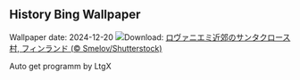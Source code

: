 ## History Bing Wallpaper
Wallpaper date: 2024-12-20
![](https://www.bing.com/th?id=OHR.SantaClausVillage_JA-JP9442890850_UHD.jpg&w=1000)Download: [ロヴァニエミ近郊のサンタクロース村, フィンランド (© Smelov/Shutterstock)](https://www.bing.com/th?id=OHR.SantaClausVillage_JA-JP9442890850_UHD.jpg)

Auto get programm by LtgX
